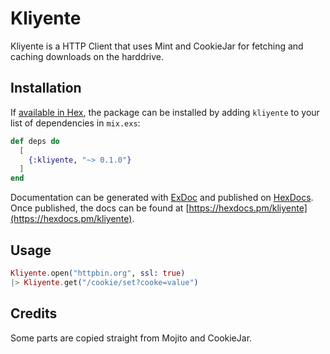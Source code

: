 # Kliyente

Kliyente is a HTTP Client that uses Mint and CookieJar for fetching and caching downloads on the harddrive.

## Installation

If [available in Hex](https://hex.pm/docs/publish), the package can be installed
by adding `kliyente` to your list of dependencies in `mix.exs`:

```elixir
def deps do
  [
    {:kliyente, "~> 0.1.0"}
  ]
end
```

Documentation can be generated with [ExDoc](https://github.com/elixir-lang/ex_doc)
and published on [HexDocs](https://hexdocs.pm). Once published, the docs can
be found at [https://hexdocs.pm/kliyente](https://hexdocs.pm/kliyente).

## Usage

```elixir
Kliyente.open("httpbin.org", ssl: true)
|> Kliyente.get("/cookie/set?cooke=value")
```

## Credits

Some parts are copied straight from Mojito and CookieJar.
